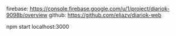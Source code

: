 firebase: https://console.firebase.google.com/u/1/project/diariok-9098b/overview
github: https://github.com/eliazv/diariok-web

npm start
localhost:3000

